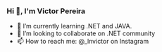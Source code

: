 ### Hi 👋, I'm Victor Pereira


- 🌱 I’m currently learning .NET and JAVA.
- 👯 I’m looking to collaborate on .NET community
- 📫 How to reach me: @_lnvictor on Instagram
